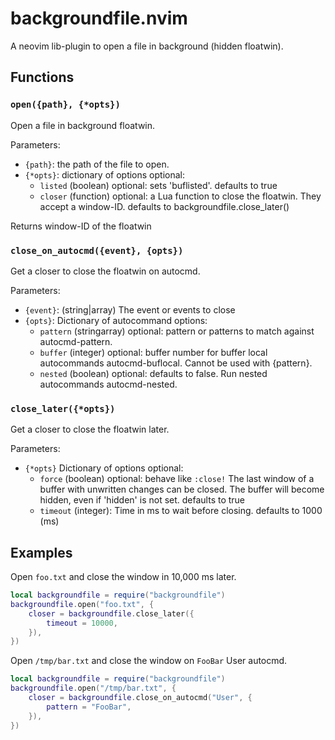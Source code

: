 # backgroundfile.nvim

A neovim lib-plugin to open a file in background (hidden floatwin).

## Functions

### `open({path}, {*opts})`

Open a file in background floatwin.

Parameters:

- `{path}`:   the path of the file to open.
- `{*opts}`:  dictionary of options optional:
    - `listed` (boolean) optional: sets 'buflisted'. defaults to true
    - `closer` (function) optional: a Lua function to close the floatwin. They accept a window-ID.
      defaults to backgroundfile.close_later()

Returns window-ID of the floatwin

### `close_on_autocmd({event}, {opts})`

Get a closer to close the floatwin on autocmd.

Parameters:
- `{event}`:  (string|array) The event or events to close
- `{opts}`:   Dictionary of autocommand options:
    - `pattern` (stringarray) optional: pattern or patterns to match against autocmd-pattern.
    - `buffer` (integer) optional: buffer number for buffer local autocommands autocmd-buflocal.
      Cannot be used with {pattern}.
    - `nested` (boolean) optional: defaults to false. Run nested autocommands autocmd-nested.

### `close_later({*opts})`

Get a closer to close the floatwin later.

Parameters:
- `{*opts}`  Dictionary of options optional:
    - `force` (boolean) optional: behave like `:close!`
      The last window of a buffer with unwritten changes can be closed.
      The buffer will become hidden, even if 'hidden' is not set. defaults to true
    - `timeout` (integer): Time in ms to wait before closing. defaults to 1000 (ms)

## Examples

Open `foo.txt` and close the window in 10,000 ms later.

```lua
local backgroundfile = require("backgroundfile")
backgroundfile.open("foo.txt", {
    closer = backgroundfile.close_later({
        timeout = 10000,
    }),
})
```

Open `/tmp/bar.txt` and close the window on `FooBar` User autocmd.

```lua
local backgroundfile = require("backgroundfile")
backgroundfile.open("/tmp/bar.txt", {
    closer = backgroundfile.close_on_autocmd("User", {
        pattern = "FooBar",
    }),
})
```
